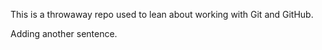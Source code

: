 This is a throwaway repo used to lean about working with Git and GitHub.





Adding another sentence.
